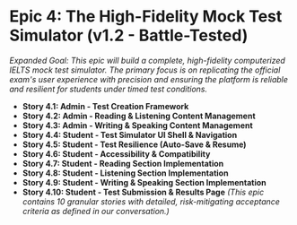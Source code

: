 # Epic 4: The High-Fidelity Mock Test Simulator (v1.2 - Battle-Tested)
*Expanded Goal: This epic will build a complete, high-fidelity computerized IELTS mock test simulator. The primary focus is on replicating the official exam's user experience with precision and ensuring the platform is reliable and resilient for students under timed test conditions.*

* **Story 4.1: Admin - Test Creation Framework**
* **Story 4.2: Admin - Reading & Listening Content Management**
* **Story 4.3: Admin - Writing & Speaking Content Management**
* **Story 4.4: Student - Test Simulator UI Shell & Navigation**
* **Story 4.5: Student - Test Resilience (Auto-Save & Resume)**
* **Story 4.6: Student - Accessibility & Compatibility**
* **Story 4.7: Student - Reading Section Implementation**
* **Story 4.8: Student - Listening Section Implementation**
* **Story 4.9: Student - Writing & Speaking Section Implementation**
* **Story 4.10: Student - Test Submission & Results Page**
*(This epic contains 10 granular stories with detailed, risk-mitigating acceptance criteria as defined in our conversation.)*

